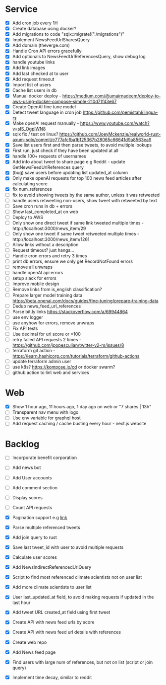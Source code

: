 # Service
- [x] Add cron job every 1H
- [x] Create database using docker?
- [x] Add migrations to code "sqlx::migrate!("./migrations")"
- [x] Implement NewsFeedUrlSharesQuery
- [x] Add domain (theverge.com)
- [x] Handle Cron API errors gracefully
- [x] Add optionals to NewsFeedUrlReferencesQuery, show debug log
- [x] handle youtube links
- [x] Add link images
- [x] Add last checked at to user
- [x] Add request timeout
- [x] Import list of users
- [x] Cache list users in db
- [x] Manual docker deploy - https://medium.com/@umairnadeem/deploy-to-aws-using-docker-compose-simple-210d71f43e67
- [x] Create OpenAI fine tune model
- [x] Detect tweet language in cron job https://github.com/pemistahl/lingua-rs
- [x] Make openAI request manually - https://www.youtube.com/watch?v=sIS_OgplWN8
- [x] sqlx fix / test on linux?  https://github.com/JoeyMckenzie/realworld-rust-axum-sqlx/commit/e777afcfba1b125367b28065c66641d9a8563ea9
- [x] Save list users first and then parse tweets, to avoid multiple lookups
- [x] First run, just check if they have been updated at all
- [x] handle 100+ requests of usernames
- [x] Add info about tweet to share page e.g Reddit - update GetNewsFeedUrlReferences query
- [x] (bug) save users before updating list updated_at column
- [x] Only make openAI requests for top 100 news feed articles after calculating score
- [x] fix num_references
- [ ] fix to avoid showing tweets by the same author, unless it was retweeted
- [ ] handle users retweeting non-users, show tweet with retweeted by text
- [ ] Save cron runs in db + errors
- [ ] Show last_completed_at on web
- [ ] Deploy to AWS
- [ ] Only show one direct tweet if same link tweeted multiple times - http://localhost:3000/news_item/29
- [ ] Only show one tweet if same tweet retweeted multiple times - http://localhost:3000/news_item/1261
- [ ] Allow links without a description
- [ ] Request timeout? just hangs...
- [ ] Handle cron errors and retry 3 times
- [ ] print db errors, ensure we only get RecordNotFound errors
- [ ] remove all unwraps
- [ ] handle openAI api errors
- [ ] setup slack for errors
- [ ] Improve mobile design
- [ ] Remove links from is_english classification?
- [ ] Prepare larger model training data https://beta.openai.com/docs/guides/fine-tuning/prepare-training-data
- [ ] Dedup news_feed_url_references
- [ ] Parse bit.ly links https://stackoverflow.com/a/69944864
- [ ] use env logger
- [ ] use anyhow for errors, remove unwraps
- [ ] Fix API tests
- [ ] Use decimal for url score or *100 
- [ ] retry failed API requests 2 times - https://github.com/jpopesculian/twitter-v2-rs/issues/8
- [ ] terraform git action - https://learn.hashicorp.com/tutorials/terraform/github-actions
- [ ] update terraform admin user 
- [ ] use k8s? https://kompose.io/cd or docker swarm?
- [ ] github action to lint web and services

# Web
- [x] Show 1 hour ago, 11 hours ago, 1 day ago on web or "7 shares | 13h"
- [ ] Transparent nav menu with logo
- [ ] Use env variable for graphql host
- [ ] Add request caching / cache busting every hour - next.js website

# Backlog

- [ ] Incorporate benefit corporation
- [ ] Add news bot 
- [ ] Add User accounts
- [ ] Add comment section
- [ ] Display scores
- [ ] Count API requests


- [x] Pagination support e.g [link](https://github.com/ekuinox/mikage/blob/7c96ae27021a6e9236a8408a05ea15efdf59f291/src/twitter.rs)
- [x] Parse multiple referenced tweets
- [x] Add join query to rust
- [x] Save last tweet_id with user to avoid multiple requests
- [x] Calculate user scores
- [x] Add NewsIndirectReferencedUrlQuery
- [x] Script to find most referenced climate scientists not on user list
- [x] Add more climate scientists to user list
- [x] User last_updated_at field, to avoid making requests if updated in the last hour
- [x] Add tweet URL created_at field using first tweet
- [x] Create API with news feed urls by score
- [x] Create API with news feed url details with references
- [x] Create web repo
- [x] Add News feed page
- [x] Find users with large num of references, but not on list (script or join query)
- [x] Implement time decay, similar to reddit
